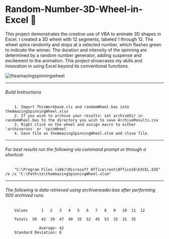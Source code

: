 # Random-Number-3D-Wheel-in-Excel :green_book:
This project demonstrates the creative use of VBA to animate 3D shapes in Excel. I created a 3D wheel with 12 segments, labeled 1 through 12. The wheel spins randomly and stops at a selected number, which flashes green to indicate the winner. The duration and intensity of the spinning are determined by a random number generator, adding suspense and excitement to the animation. This project showcases my skills and innovation in using Excel beyond its conventional functions.

![theamazingspinningwheel](https://user-images.githubusercontent.com/105183376/172466157-d9ce2d85-3eac-4029-b77e-136451a1179c.png)

----
###### Build Instructions

        1. Import ThisWorkbook.cls and randomWheel.bas into theAmazingSpinningWheel.xlsx
        2. If you wish to archive your results: set archiveDir in randomWheel.bas to the directory you wish to save ArchiveResults.csv
        3. Right click on the wheel and assign macro to either 'archiveruns' or 'spinWheel'
        4. Save file as theAmazingSpinningWheel.xlsm and close file.
----        
###### For best results run the following via command prompt or through a shortcut:

        "C:\Program Files (x86)\Microsoft Office\root\Office16\EXCEL.EXE" /e /x "C:\Path\to\theAmazingSpinningWheel.xlsm"

----
###### The following is data retrieved using archivereader.bas after performing 500 archived runs.
      
        Values      1	2	3	4	5	6	7	8	9	10	11	12
	
        Totals	50	42	29	47	49	35	52	45	53	32	31	35
                   
                   Average:	42	
        Standard Deviation:	8	
	
